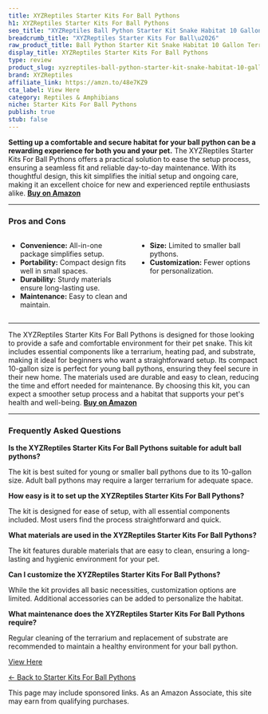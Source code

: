 ```yaml
---
title: XYZReptiles Starter Kits For Ball Pythons
h1: XYZReptiles Starter Kits For Ball Pythons
seo_title: "XYZReptiles Ball Python Starter Kit Snake Habitat 10 Gallon\u2026"
breadcrumb_title: "XYZReptiles Starter Kits For Ball\u2026"
raw_product_title: Ball Python Starter Kit Snake Habitat 10 Gallon Terrarium Kit
display_title: XYZReptiles Starter Kits For Ball Pythons
type: review
product_slug: xyzreptiles-ball-python-starter-kit-snake-habitat-10-gallon-terrarium-kit
brand: XYZReptiles
affiliate_link: https://amzn.to/48e7KZ9
cta_label: View Here
category: Reptiles & Amphibians
niche: Starter Kits For Ball Pythons
publish: true
stub: false
---
```


<div id="intro" class="full-width">
  <p><strong>Setting up a comfortable and secure habitat for your ball python can be a rewarding experience for both you and your pet.</strong> The XYZReptiles Starter Kits For Ball Pythons offers a practical solution to ease the setup process, ensuring a seamless fit and reliable day-to-day maintenance. With its thoughtful design, this kit simplifies the initial setup and ongoing care, making it an excellent choice for new and experienced reptile enthusiasts alike. <a href="https://amzn.to/48e7KZ9" rel="nofollow sponsored noopener" target="_blank"><strong>Buy on Amazon</strong></a></p>
</div>

<hr />
<h3 id="pros-cons">Pros and Cons</h3>
<div class="pc-grid" style="display:grid;grid-template-columns:1fr 1fr;gap:16px;">
  <ul>
    <li><strong>Convenience:</strong> All-in-one package simplifies setup.</li>
    <li><strong>Portability:</strong> Compact design fits well in small spaces.</li>
    <li><strong>Durability:</strong> Sturdy materials ensure long-lasting use.</li>
    <li><strong>Maintenance:</strong> Easy to clean and maintain.</li>
  </ul>
  <ul>
    <li><strong>Size:</strong> Limited to smaller ball pythons.</li>
    <li><strong>Customization:</strong> Fewer options for personalization.</li>
  </ul>
</div>
<hr />

<div class="full-width">
  <p>The XYZReptiles Starter Kits For Ball Pythons is designed for those looking to provide a safe and comfortable environment for their pet snake. This kit includes essential components like a terrarium, heating pad, and substrate, making it ideal for beginners who want a straightforward setup. Its compact 10-gallon size is perfect for young ball pythons, ensuring they feel secure in their new home. The materials used are durable and easy to clean, reducing the time and effort needed for maintenance. By choosing this kit, you can expect a smoother setup process and a habitat that supports your pet's health and well-being. <a href="https://amzn.to/48e7KZ9" rel="nofollow sponsored noopener" target="_blank"><strong>Buy on Amazon</strong></a></p>
</div>

<hr />
<h3 id="faqs">Frequently Asked Questions</h3>

<p><strong>Is the XYZReptiles Starter Kits For Ball Pythons suitable for adult ball pythons?</strong></p>
<p>The kit is best suited for young or smaller ball pythons due to its 10-gallon size. Adult ball pythons may require a larger terrarium for adequate space.</p>

<p><strong>How easy is it to set up the XYZReptiles Starter Kits For Ball Pythons?</strong></p>
<p>The kit is designed for ease of setup, with all essential components included. Most users find the process straightforward and quick.</p>

<p><strong>What materials are used in the XYZReptiles Starter Kits For Ball Pythons?</strong></p>
<p>The kit features durable materials that are easy to clean, ensuring a long-lasting and hygienic environment for your pet.</p>

<p><strong>Can I customize the XYZReptiles Starter Kits For Ball Pythons?</strong></p>
<p>While the kit provides all basic necessities, customization options are limited. Additional accessories can be added to personalize the habitat.</p>

<p><strong>What maintenance does the XYZReptiles Starter Kits For Ball Pythons require?</strong></p>
<p>Regular cleaning of the terrarium and replacement of substrate are recommended to maintain a healthy environment for your ball python.</p>
<p><a class="btn" href="https://amzn.to/48e7KZ9" target="_blank" rel="nofollow sponsored noopener">View Here</a></p>
<p><a href="/roundups/reptiles-amphibians/starter-kits-for-ball-pythons/">← Back to Starter Kits For Ball Pythons</a></p>
<aside class="disclosure">This page may include sponsored links. As an Amazon Associate, this site may earn from qualifying purchases.</aside>

